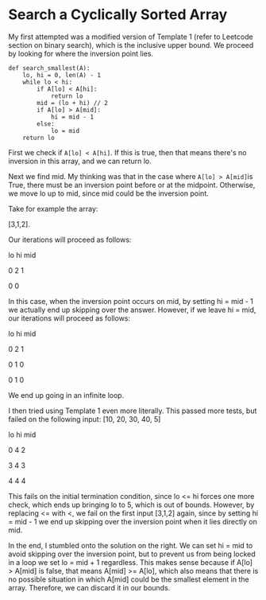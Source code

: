 # Search a Cyclically Sorted Array

My first attempted was a modified version of Template 1 \(refer to Leetcode section on binary search\), which is the inclusive upper bound. We proceed by looking for where the inversion point lies.

```
def search_smallest(A):
    lo, hi = 0, len(A) - 1
    while lo < hi:
        if A[lo] < A[hi]:
            return lo
        mid = (lo + hi) // 2
        if A[lo] > A[mid]:
            hi = mid - 1
        else:
            lo = mid 
    return lo
```

First we check if `A[lo] < A[hi]`. If this is true, then that means there's no inversion in this array, and we can return lo.

Next we find mid. My thinking was that in the case where `A[lo] > A[mid]`is True, there must be an inversion point before or at the midpoint. Otherwise, we move lo up to mid, since mid could be the inversion point.

Take for example the array:

\[3,1,2\].

Our iterations will proceed as follows:

lo    hi    mid

0    2    1

0    0

In this case, when the inversion point occurs on mid, by setting hi = mid - 1 we actually end up skipping over the answer. However, if we leave hi = mid, our iterations will proceed as follows:

lo    hi    mid

0    2    1

0    1    0

0    1    0

We end up going in an infinite loop.

I then tried using Template 1 even more literally. This passed more tests, but failed on the following input: \[10, 20, 30, 40, 5\]

lo    hi    mid

0    4    2

3    4    3

4    4    4

This fails on the initial termination condition, since lo &lt;= hi forces one more check, which ends up bringing lo to 5, which is out of bounds. However, by replacing &lt;= with &lt;, we fail on the first input \[3,1,2\] again, since by setting hi = mid - 1 we end up skipping over the inversion point when it lies directly on mid.

In the end, I stumbled onto the solution on the right. We can set hi = mid to avoid skipping over the inversion point, but to prevent us from being locked in a loop we set lo = mid + 1 regardless. This makes sense because if A\[lo\] &gt; A\[mid\] is false, that means A\[mid\] &gt;= A\[lo\], which also means that there is no possible situation in which A\[mid\] could be the smallest element in the array. Therefore, we can discard it in our bounds.

